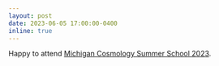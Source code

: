 ```yaml
---
layout: post
date: 2023-06-05 17:00:00-0400
inline: true
---
```


Happy to attend [Michigan Cosmology Summer School 2023](https://johannesulf.github.io/cosmology-school-2023/).